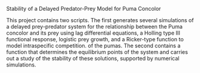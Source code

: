 Stability of a Delayed Predator-Prey Model for Puma Concolor

This project contains two scripts. The first generates several simulations of a delayed prey-predator system for the relationship between the Puma concolor and its prey using lag differential equations, 
a Holling type III functional response, logistic prey growth, and a Ricker-type function to model intraspecific competition. of the pumas. The second contains a function that determines the equilibrium 
points of the system and carries out a study of the stability of these solutions, supported by numerical simulations.

